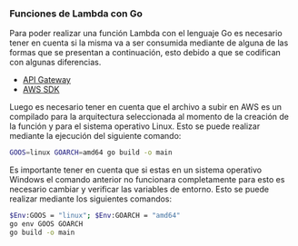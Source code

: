 ### Funciones de Lambda con Go
Para poder realizar una función Lambda con el lenguaje Go es necesario tener en cuenta si la misma va a ser consumida mediante de alguna de las formas que se presentan a continuación, esto debido a que se codifican con algunas diferencias.
- [API Gateway](./lambda-apigateway-go)
- [AWS SDK](./lambda-go)

Luego es necesario tener en cuenta que el archivo a subir en AWS es un compilado para la arquitectura seleccionada al momento de la creación de la función y para el sistema operativo Linux. Esto se puede realizar mediante la ejecución del siguiente comando:
```bash
GOOS=linux GOARCH=amd64 go build -o main
```

Es importante tener en cuenta que si estas en un sistema operativo Windows el comando anterior no funcionara completamente para esto es necesario cambiar y verificar las variables de entorno. Esto se puede realizar mediante los siguientes comandos:
```bash
$Env:GOOS = "linux"; $Env:GOARCH = "amd64"
go env GOOS GOARCH
go build -o main
```